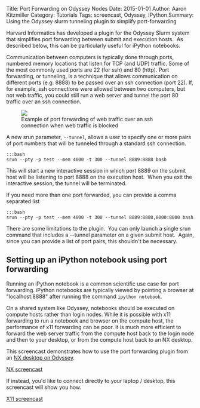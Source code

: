 Title: Port Forwarding on Odyssey Nodes
Date: 2015-01-01
Author: Aaron Kitzmiller
Category: Tutorials
Tags: screencast, Odyssey, IPython
Summary:  Using the Odyssey slurm tunneling plugin to simplify port-forwarding

Harvard Informatics has developed a plugin for the Odyssey Slurm system that simplifies port forwarding between submit and execution hosts.  As described below, this can be particularly useful for iPython notebooks.

Communication between computers is typically done through ports, numbered memory locations that listen for TCP (and UDP) traffic. Some of the most commonly used ports are 22 (for ssh) and 80 (http). Port forwarding, or tunneling, is a technique that allows communication on different ports (e.g. 8888) to be passed over an ssh connection (port 22). If, for example, ssh connections were allowed between two computers, but not web traffic, you could still run a web server and tunnel the port 80 traffic over an ssh connection.

<figure>
	    <a class="img" href="/images/tunnel-example.jpg">
		    <img class="img-responsive" src="/images/tunnel-example.jpg"></img>
	    </a>
<figcaption>Example of port forwarding of web traffic over an ssh connection when web traffic is blocked</figcaption>
</figure>

A new srun parameter, `--tunnel`, allows a user to specify one or more pairs of port numbers that will be tunneled through a standard ssh connection.

    :::bash
    srun --pty -p test --mem 4000 -t 300 --tunnel 8889:8888 bash

This will start a new interactive session in which port 8889 on the submit host will be listening to port 8888 on the execution host.  When you exit the interactive session, the tunnel will be terminated.

If you need more than one port forwarded, you can provide a comma separated list

    :::bash
    srun --pty -p test --mem 4000 -t 300 --tunnel 8889:8888,8000:8000 bash

There are some limitations to the plugin.  You can only launch a single srun command that includes a --tunnel parameter on a given submit host.  Again, since you can provide a list of port pairs, this shouldn't be necessary.

## Setting up an iPython notebook using port forwarding

Running an iPython notebook is a common scientific use case for port forwarding. iPython notebooks are typically viewed by pointing a browser at "localhost:8888" after running the command `ipython notebook`.

On a shared system like Odyssey, notebooks should be executed on compute hosts rather than login nodes. While it is possible with x11 forwarding to run a notebook and browser on the compute host, the performance of x11 forwarding can be poor. It is much more efficient to forward the web server traffic from the compute host back to the login node and then to your desktop, or from the compute host back to an NX desktop.

This screencast demonstrates how to use the port forwarding plugin from an [NX desktop on Odyssey](https://rc.fas.harvard.edu/resources/access-and-login/#Consider_an_NX_remote_desktop_for_graphical_applications_like_Matlab_and_RStudio "NX desktops on Odyssey").

[NX screencast](http://youtu.be/dVXJRm6GLY4)

If instead, you'd like to connect directly to your laptop / desktop, this screencast will show you how.

[X11 screencast](http://youtu.be/ITy-Ow77A5g?list=UUDslFRDz5P9-069ktbuEkRQ)